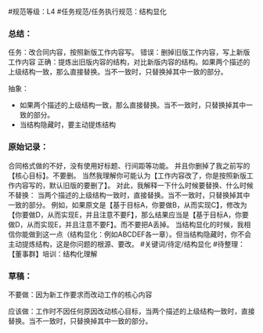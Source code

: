 #规范等级：L4 
#任务规范/任务执行规范：结构显化 
### 总结：
任务：改合同内容，按照新版工作内容写。
错误：删掉旧版工作内容，写上新版工作内容
正确：提炼出旧版内容的结构，对比新版内容的结构。如果两个描述的上级结构一致，那么直接替换。当不一致时，只替换掉其中一致的部分。

抽象：
- 如果两个描述的上级结构一致，那么直接替换。当不一致时，只替换掉其中一致的部分。
- 当结构隐藏时，要主动提炼结构
### 原始记录：
合同格式做的不好，没有使用好标题、行间距等功能。
并且你删掉了我之前写的【核心目标】。不要删。
当然我理解你可能认为【工作内容改了，你是按照新版工作内容写的，默认旧版的要删了】。
对此，我解释一下什么时候要替换、什么时候不替换：
当两个描述的上级结构一致时，直接替换。当不一致时，只替换掉其中一致的部分。
例如，如果原文是【基于目标A，你要做B，从而实现C】，修改为【你要做D，从而实现E，并且注意不要F】，那么结果应当是【基于目标A，你要做D，从而实现E，并且注意不要F】。而不要把A丢掉。
当结构显化的时候，我相信你能做到这一点（结构显化：例如ABCDEF各一章）。但当结构隐藏时，你不会主动提炼结构，这是你问题的根源、要改。
#关键词/待定/结构显化
#待整理：【董事群】培训：结构化理解

### 草稿：
不要做：因为新工作要求而改动工作的核心内容

应该做：工作时不因任何原因改动核心目标，当两个描述的上级结构一致时，直接替换。当不一致时，只替换掉其中一致的部分。

